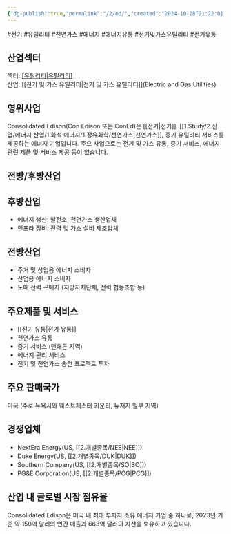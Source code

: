 ```yaml
---
{"dg-publish":true,"permalink":"/2/ed/","created":"2024-10-28T21:22:01.222+09:00","updated":"2025-07-29T21:37:04.609+09:00"}
---
```


#전기 #유틸리티 #천연가스 #에너지 #에너지유통 #전기및가스유틸리티 #전기유통

## 산업섹터

섹터: [[유틸리티\|유틸리티]](Utilities)  
산업: [[전기 및 가스 유틸리티\|전기 및 가스 유틸리티]](Electric and Gas Utilities)

## 영위사업

Consolidated Edison(Con Edison 또는 ConEd)은 [[전기\|전기]], [[1.Study/2.산업/에너지 산업/1.화석 에너지/1.정유화학/천연가스\|천연가스]], 증기 유틸리티 서비스를 제공하는 에너지 기업입니다. 주요 사업으로는 전기 및 가스 유통, 증기 서비스, 에너지 관련 제품 및 서비스 제공 등이 있습니다.

## 전방/후방산업

## 후방산업

- 에너지 생산: 발전소, 천연가스 생산업체
- 인프라 장비: 전력 및 가스 설비 제조업체

## 전방산업

- 주거 및 상업용 에너지 소비자
- 산업용 에너지 소비자
- 도매 전력 구매자 (지방자치단체, 전력 협동조합 등)

## 주요제품 및 서비스

- [[전기 유통\|전기 유통]]
- 천연가스 유통
- 증기 서비스 (맨해튼 지역)
- 에너지 관리 서비스
- 전기 및 천연가스 송전 프로젝트 투자

## 주요 판매국가

미국 (주로 뉴욕시와 웨스트체스터 카운티, 뉴저지 일부 지역)

## 경쟁업체

- NextEra Energy(US, [[2.개별종목/NEE\|NEE]])
- Duke Energy(US, [[2.개별종목/DUK\|DUK]])
- Southern Company(US, [[2.개별종목/SO\|SO]])
- PG&E Corporation(US, [[2.개별종목/PCG\|PCG]])

## 산업 내 글로벌 시장 점유율

Consolidated Edison은 미국 내 최대 투자자 소유 에너지 기업 중 하나로, 2023년 기준 약 150억 달러의 연간 매출과 663억 달러의 자산을 보유하고 있습니다.
